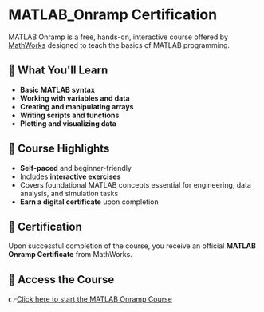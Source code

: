 # MATLAB_Onramp Certification


MATLAB Onramp is a free, hands-on, interactive course offered by [MathWorks](https://www.mathworks.com/) designed to teach the basics of MATLAB programming.

## 🧠 What You'll Learn
- **Basic MATLAB syntax**
- **Working with variables and data**
- **Creating and manipulating arrays**
- **Writing scripts and functions**
- **Plotting and visualizing data**

## 🎯 Course Highlights
- **Self-paced** and beginner-friendly
- Includes **interactive exercises**
- Covers foundational MATLAB concepts essential for engineering, data analysis, and simulation tasks
- **Earn a digital certificate** upon completion

## 📜 Certification
Upon successful completion of the course, you receive an official **MATLAB Onramp Certificate** from MathWorks.

## 🔗 Access the Course
👉[Click here to start the MATLAB Onramp Course](https://matlabacademy.mathworks.com/details/matlab-onramp/gettingstarted)

